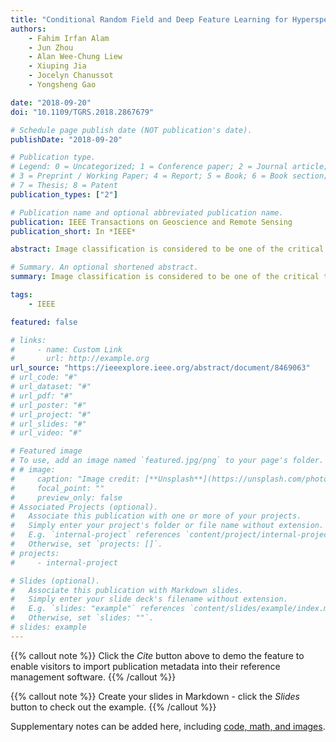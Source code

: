 ```yaml
---
title: "Conditional Random Field and Deep Feature Learning for Hyperspectral Image Classification"
authors:
    - Fahim Irfan Alam
    - Jun Zhou
    - Alan Wee-Chung Liew
    - Xiuping Jia
    - Jocelyn Chanussot
    - Yongsheng Gao

date: "2018-09-20"
doi: "10.1109/TGRS.2018.2867679"

# Schedule page publish date (NOT publication's date).
publishDate: "2018-09-20"

# Publication type.
# Legend: 0 = Uncategorized; 1 = Conference paper; 2 = Journal article;
# 3 = Preprint / Working Paper; 4 = Report; 5 = Book; 6 = Book section;
# 7 = Thesis; 8 = Patent
publication_types: ["2"]

# Publication name and optional abbreviated publication name.
publication: IEEE Transactions on Geoscience and Remote Sensing 
publication_short: In *IEEE*

abstract: Image classification is considered to be one of the critical tasks in hyperspectral remote sensing image processing. Recently, a convolutional neural network (CNN) has established itself as a powerful model in classification by demonstrating excellent performances. The use of a graphical model such as a conditional random field (CRF) contributes further in capturing contextual information and thus improving the classification performance. In this paper, we propose a method to classify hyperspectral images by considering both spectral and spatial information via a combined framework consisting of CNN and CRF. We use multiple spectral band groups to learn deep features using CNN, and then formulate deep CRF with CNN-based unary and pairwise potential functions to effectively extract the semantic correlations between patches consisting of 3-D data cubes. Furthermore, we introduce a deep deconvolution network that improves the final classification performance. We also introduced a new data set and experimented our proposed method on it along with several widely adopted benchmark data sets to evaluate the effectiveness of our method. By comparing our results with those from several state-of-the-art models, we show the promising potential of our method.

# Summary. An optional shortened abstract.
summary: Image classification is considered to be one of the critical tasks in hyperspectral remote sensing image processing. Recently, a convolutional neural network (CNN) has established itself as a powerful model in classification by demonstrating excellent performances. The use of a graphical model such as a conditional random field (CRF) contributes further in capturing contextual information and thus improving the classification performance. In this paper, we propose a method to classify hyperspectral images by considering both spectral and spatial information via a combined framework consisting of CNN and CRF. We use multiple spectral band groups to learn deep features using CNN, and then formulate deep CRF with CNN-based unary and pairwise potential functions to effectively extract the semantic correlations between patches consisting of 3-D data cubes. Furthermore, we introduce a deep deconvolution network that improves the final classification performance. We also introduced a new data set and experimented our proposed method on it along with several widely adopted benchmark data sets to evaluate the effectiveness of our method. By comparing our results with those from several state-of-the-art models, we show the promising potential of our method.

tags:
    - IEEE

featured: false

# links:
#     - name: Custom Link
#       url: http://example.org
url_source: "https://ieeexplore.ieee.org/abstract/document/8469063"
# url_code: "#"
# url_dataset: "#"
# url_pdf: "#"
# url_poster: "#"
# url_project: "#"
# url_slides: "#"
# url_video: "#"

# Featured image
# To use, add an image named `featured.jpg/png` to your page's folder.
# # image:
#     caption: "Image credit: [**Unsplash**](https://unsplash.com/photos/pLCdAaMFLTE)"
#     focal_point: ""
#     preview_only: false
# Associated Projects (optional).
#   Associate this publication with one or more of your projects.
#   Simply enter your project's folder or file name without extension.
#   E.g. `internal-project` references `content/project/internal-project/index.md`.
#   Otherwise, set `projects: []`.
# projects:
#     - internal-project

# Slides (optional).
#   Associate this publication with Markdown slides.
#   Simply enter your slide deck's filename without extension.
#   E.g. `slides: "example"` references `content/slides/example/index.md`.
#   Otherwise, set `slides: ""`.
# slides: example
---
```


{{% callout note %}}
Click the _Cite_ button above to demo the feature to enable visitors to import publication metadata into their reference management software.
{{% /callout %}}

{{% callout note %}}
Create your slides in Markdown - click the _Slides_ button to check out the example.
{{% /callout %}}

Supplementary notes can be added here, including [code, math, and images](https://wowchemy.com/docs/writing-markdown-latex/).
